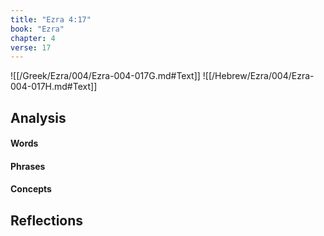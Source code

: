 ```yaml
---
title: "Ezra 4:17"
book: "Ezra"
chapter: 4
verse: 17
---
```

![[/Greek/Ezra/004/Ezra-004-017G.md#Text]]
![[/Hebrew/Ezra/004/Ezra-004-017H.md#Text]]

## Analysis

#### Words

#### Phrases

#### Concepts

## Reflections
